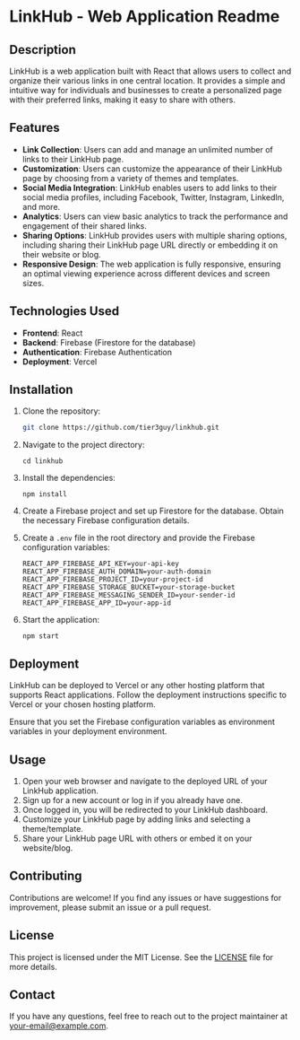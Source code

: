 # LinkHub - Web Application Readme

## Description

LinkHub is a web application built with React that allows users to collect and organize their various links in one central location. It provides a simple and intuitive way for individuals and businesses to create a personalized page with their preferred links, making it easy to share with others.

## Features

- **Link Collection**: Users can add and manage an unlimited number of links to their LinkHub page.
- **Customization**: Users can customize the appearance of their LinkHub page by choosing from a variety of themes and templates.
- **Social Media Integration**: LinkHub enables users to add links to their social media profiles, including Facebook, Twitter, Instagram, LinkedIn, and more.
- **Analytics**: Users can view basic analytics to track the performance and engagement of their shared links.
- **Sharing Options**: LinkHub provides users with multiple sharing options, including sharing their LinkHub page URL directly or embedding it on their website or blog.
- **Responsive Design**: The web application is fully responsive, ensuring an optimal viewing experience across different devices and screen sizes.

## Technologies Used

- **Frontend**: React
- **Backend**: Firebase (Firestore for the database)
- **Authentication**: Firebase Authentication
- **Deployment**: Vercel

## Installation

1. Clone the repository:
   ```bash
   git clone https://github.com/tier3guy/linkhub.git
   ```
2. Navigate to the project directory:
   ```
   cd linkhub
   ```
3. Install the dependencies:
   ```
   npm install
   ```
4. Create a Firebase project and set up Firestore for the database. Obtain the necessary Firebase configuration details.

5. Create a `.env` file in the root directory and provide the Firebase configuration variables:

   ```
   REACT_APP_FIREBASE_API_KEY=your-api-key
   REACT_APP_FIREBASE_AUTH_DOMAIN=your-auth-domain
   REACT_APP_FIREBASE_PROJECT_ID=your-project-id
   REACT_APP_FIREBASE_STORAGE_BUCKET=your-storage-bucket
   REACT_APP_FIREBASE_MESSAGING_SENDER_ID=your-sender-id
   REACT_APP_FIREBASE_APP_ID=your-app-id
   ```

6. Start the application:
   ```
   npm start
   ```

## Deployment

LinkHub can be deployed to Vercel or any other hosting platform that supports React applications. Follow the deployment instructions specific to Vercel or your chosen hosting platform.

Ensure that you set the Firebase configuration variables as environment variables in your deployment environment.

## Usage

1. Open your web browser and navigate to the deployed URL of your LinkHub application.
2. Sign up for a new account or log in if you already have one.
3. Once logged in, you will be redirected to your LinkHub dashboard.
4. Customize your LinkHub page by adding links and selecting a theme/template.
5. Share your LinkHub page URL with others or embed it on your website/blog.

## Contributing

Contributions are welcome! If you find any issues or have suggestions for improvement, please submit an issue or a pull request.

## License

This project is licensed under the MIT License. See the [LICENSE](LICENSE) file for more details.

## Contact

If you have any questions, feel free to reach out to the project maintainer at [your-email@example.com](mailto:your-email@example.com).
